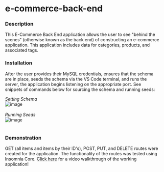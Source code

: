 # e-commerce-back-end

### Description
This E-Commerce Back End application allows the user to see "behind the scenes" (otherwise known as the back end) of constructing an e-commerce application. This application includes data for categories, products, and associated tags.

### Installation
After the user provides their MySQL credentials, ensures that the schema are in place, seeds the schema via the VS Code terminal, and runs the server, the application begins listening on the appropriate port. See snippets of commands below for sourcing the schema and running seeds:

*Setting Schema*<br>
![image](https://user-images.githubusercontent.com/67798512/106390325-adfcb580-639c-11eb-9808-03abdcb9627e.png)<br>
<br>
*Running Seeds*<br>
![image](https://user-images.githubusercontent.com/67798512/106390347-dc7a9080-639c-11eb-999a-9f83b00ac7af.png)<br>
<br>
### Demonstration
GET (all items and items by their ID's), POST, PUT, and DELETE routes were created for the application. The functionality of the routes was tested using Insomnia Core. 
[Click here](https://drive.google.com/file/d/1EQsRDQqTL_V7u1asN2W1toIxvuU4W080/view) for a video walkthrough of the working application!
